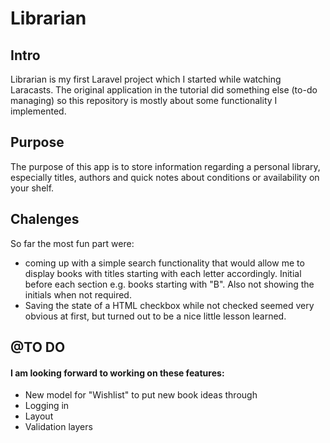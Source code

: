 # Librarian

## Intro
Librarian is my first Laravel project which I started while watching Laracasts. The original application in the tutorial did something else (to-do managing) so this repository is mostly about some functionality I implemented.

## Purpose
The purpose of this app is to store information regarding a personal library, especially titles, authors and quick notes about conditions or availability on your shelf.

## Chalenges

So far the most fun part were:
- coming up with a simple search functionality that would allow me to display books with titles starting with each letter accordingly. Initial before each section e.g. books starting with "B". Also not showing the initials when not required.
- Saving the state of a HTML checkbox while not checked seemed very obvious at first, but turned out to be a nice little lesson learned.

## @TO DO
#### I am looking forward to working on these features:
- New model for "Wishlist" to put new book ideas through
- Logging in
- Layout
- Validation layers

